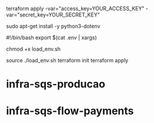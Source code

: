 terraform apply -var="access_key=YOUR_ACCESS_KEY" -var="secret_key=YOUR_SECRET_KEY"

sudo apt-get install -y python3-dotenv

#!/bin/bash
export $(cat .env | xargs)

chmod +x load_env.sh

source ./load_env.sh
terraform init
terraform apply
# infra-sqs-producao
# infra-sqs-flow-payments
